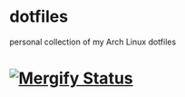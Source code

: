 # dotfiles
personal collection of my Arch Linux dotfiles

# [![Mergify Status][mergify-status]][mergify]

[mergify]: https://mergify.io
[mergify-status]: https://gh.mergify.io/badges/:dlwilson88/:mergify-engine.png?style=cut

